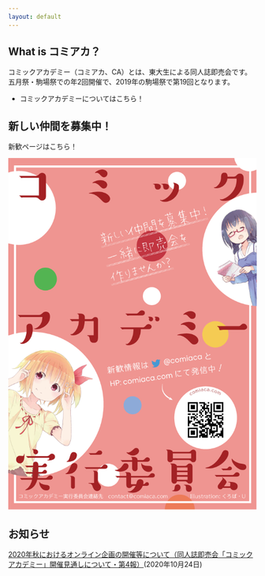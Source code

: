 ```yaml
---
layout: default
---
```


## What is コミアカ？

コミックアカデミー（コミアカ、CA）とは、東大生による同人誌即売会です。
五月祭・駒場祭での年2回開催で、2019年の駒場祭で第19回となります。

- コミックアカデミーについてはこちら！

## 新しい仲間を募集中！

新歓ページはこちら！

![](/img/shinkan2020.png)

## お知らせ

<div class="redbox">
<a href="covid19_20201024.html">2020年秋におけるオンライン企画の開催等について（同人誌即売会「コミックアカデミー」開催見通しについて・第4報）</a>(2020年10月24日)
</div>
